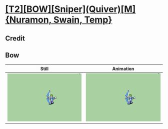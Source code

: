 # [\[T2\]\[BOW\]\[Sniper\]\(Quiver\)\[M\]{Nuramon, Swain, Temp}](../)

## Credit


	
## Bow

| Still | Animation |
| :---: | :-------: |
| ![Bow still](./Bow_000.png) | ![Bow animation](./Bow.gif) |
